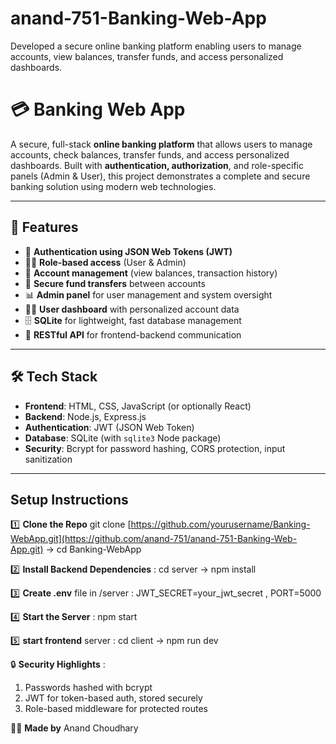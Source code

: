 # anand-751-Banking-Web-App
Developed a secure online banking platform enabling users to manage accounts, view balances, transfer funds, and access personalized dashboards.
# 💳 Banking Web App

A secure, full-stack **online banking platform** that allows users to manage accounts, check balances, transfer funds, and access personalized dashboards. Built with **authentication, authorization**, and role-specific panels (Admin & User), this project demonstrates a complete and secure banking solution using modern web technologies.

---

## 🚀 Features

- 🔐 **Authentication using JSON Web Tokens (JWT)**
- 🧑‍💼 **Role-based access** (User & Admin)
- 🏦 **Account management** (view balances, transaction history)
- 💸 **Secure fund transfers** between accounts
- 📊 **Admin panel** for user management and system oversight
- 🧑‍💻 **User dashboard** with personalized account data
- 🗄️ **SQLite** for lightweight, fast database management
- 🧱 **RESTful API** for frontend-backend communication

---

## 🛠️ Tech Stack

- **Frontend**: HTML, CSS, JavaScript (or optionally React)
- **Backend**: Node.js, Express.js
- **Authentication**: JWT (JSON Web Token)
- **Database**: SQLite (with `sqlite3` Node package)
- **Security**: Bcrypt for password hashing, CORS protection, input sanitization

---

## Setup Instructions
1️⃣ **Clone the Repo**
git clone [https://github.com/yourusername/Banking-WebApp.git](https://github.com/anand-751/anand-751-Banking-Web-App.git) -> 
cd Banking-WebApp

2️⃣ **Install Backend Dependencies** : 
cd server -> 
npm install

3️⃣ **Create .env** file in /server : 
JWT_SECRET=your_jwt_secret , 
 PORT=5000

4️⃣ **Start the Server** : 
npm start

5️⃣ **start frontend** server : 
cd client ->
npm run dev

🔒 **Security Highlights** : 
1. Passwords hashed with bcrypt
2. JWT for token-based auth, stored securely
3. Role-based middleware for protected routes

👨‍💻 **Made by**
Anand Choudhary






